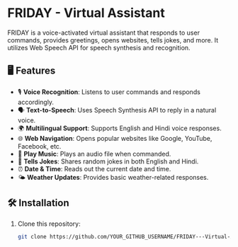 # FRIDAY - Virtual Assistant

FRIDAY is a voice-activated virtual assistant that responds to user commands, provides greetings, opens websites, tells jokes, and more. It utilizes Web Speech API for speech synthesis and recognition.

## 🖥️ Features

- 🎙️ **Voice Recognition**: Listens to user commands and responds accordingly.
- 🗣️ **Text-to-Speech**: Uses Speech Synthesis API to reply in a natural voice.
- 🌍 **Multilingual Support**: Supports English and Hindi voice responses.
- 🌐 **Web Navigation**: Opens popular websites like Google, YouTube, Facebook, etc.
- 🎵 **Play Music**: Plays an audio file when commanded.
- 🤣 **Tells Jokes**: Shares random jokes in both English and Hindi.
- ⏰ **Date & Time**: Reads out the current date and time.
- 🌤️ **Weather Updates**: Provides basic weather-related responses.

## 🛠️ Installation

1. Clone this repository:
   ```sh
   git clone https://github.com/YOUR_GITHUB_USERNAME/FRIDAY---Virtual-Assistant.git
